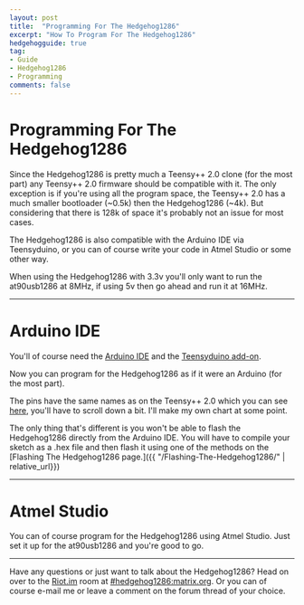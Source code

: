```yaml
---
layout: post
title:  "Programming For The Hedgehog1286"
excerpt: "How To Program For The Hedgehog1286"
hedgehogguide: true
tag:
- Guide
- Hedgehog1286
- Programming
comments: false
---
```

# Programming For The Hedgehog1286
Since the Hedgehog1286 is pretty much a Teensy++ 2.0 clone (for the most part) any Teensy++ 2.0 firmware should be compatible with it. The only exception is if you're using all the program space, the Teensy++ 2.0 has a much smaller bootloader (~0.5k) then the Hedgehog1286 (~4k). But considering that there is 128k of space it's probably not an issue for most cases.

The Hedgehog1286 is also compatible with the Arduino IDE via Teensyduino, or you can of course write your code in Atmel Studio or some other way.

When using the Hedgehog1286 with 3.3v you'll only want to run the at90usb1286 at 8MHz, if using 5v then go ahead and run it at 16MHz.

--- 

# Arduino IDE
You'll of course need the [Arduino IDE](https://www.arduino.cc/en/Main/Software) and the [Teensyduino add-on](https://www.pjrc.com/teensy/teensyduino.html).

Now you can program for the Hedgehog1286 as if it were an Arduino (for the most part).

The pins have the same names as on the Teensy++ 2.0 which you can see [here](https://www.pjrc.com/teensy/pinout.html), you'll have to scroll down a bit. I'll make my own chart at some point.

The only thing that's different is you won't be able to flash the Hedgehog1286 directly from the Arduino IDE. You will have to compile your sketch as a .hex file and then flash it using one of the methods on the [Flashing The Hedgehog1286 page.]({{ "/Flashing-The-Hedgehog1286/" | relative_url}})

---

# Atmel Studio
You can of course program for the Hedgehog1286 using Atmel Studio. Just set it up for the at90usb1286 and you're good to go.

---

Have any questions or just want to talk about the Hedgehog1286? Head on over to the [Riot.im](https://riot.im) room at [#hedgehog1286:matrix.org](https://riot.im/app/#/room/#hedgehog1286:matrix.org). Or you can of course e-mail me or leave a comment on the forum thread of your choice.